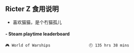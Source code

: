 ## Ricter Z 食用说明
- 喜欢猫猫，是个冇猫孤儿

<!-- steam-box start -->
#### - Steam playtime leaderboard
```text
🎮 World of Warships                 🕘 135 hrs 38 mins
```
<!-- Powered by https://github.com/YouEclipse/steam-box . -->
<!-- steam-box end -->

